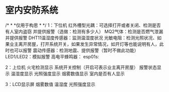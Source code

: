 # 室内安防系统
/*
*
*仅用于构思
*
*/
1：下位机
	红外槽型光耦：可选择打开或者关闭、检测是否有人室内盗窃 并提供报警（选做：检测有多少人）
	MQ2气体：检测是否燃气泄漏并提供报警
	DHT11温湿度传感器：监测温湿度状况
	光敏电阻：检测光照状况、如果业主离开房屋，打开系统开关，如果发生异常情况，如开灯等也能说明有人，此时也可以报警
	震动传感器：检测地震、提供报警（暂时不做此功能）
	LED1/LED2：模拟报警
	高电平蜂鸣器：
	esp01s:

2：上位机
	火宅检测显示
	系统开关控制（开启可表示业主离开房屋）
	报警状态显示
	温湿度显示
	光照强度显示
	烟雾数值显示
	室内是否有人显示

3：LCD显示屏
	烟雾数值
	温湿度
	光照强度显示	

